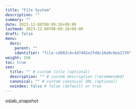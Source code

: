 ```yaml
---
title: "File System"
description: ""
summary: ""
date: 2023-12-08T00:09:26+08:00
lastmod: 2023-12-08T00:09:26+08:00
draft: false
menu:
  docs:
    parent: ""
    identifier: "file-cd902c4c4d7402e2fd8c18a0c8ea2739"
weight: 150
toc: true
seo:
  title: "" # custom title (optional)
  description: "" # custom description (recommended)
  canonical: "" # custom canonical URL (optional)
  noindex: false # false (default) or true
---
```


oslab_snapshot